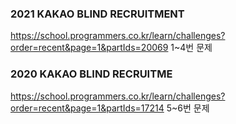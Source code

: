 ### 2021 KAKAO BLIND RECRUITMENT
https://school.programmers.co.kr/learn/challenges?order=recent&page=1&partIds=20069
1~4번 문제

### 2020 KAKAO BLIND RECRUITME
https://school.programmers.co.kr/learn/challenges?order=recent&page=1&partIds=17214
5~6번 문제